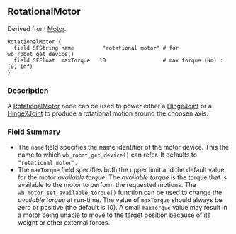 ## RotationalMotor

Derived from [Motor](motor.md#motor).

```
RotationalMotor {
  field SFString name         "rotational motor" # for wb_robot_get_device()
  field SFFloat  maxTorque   10                  # max torque (Nm) : [0, inf)
}
```

### Description

A [RotationalMotor](rotationalmotor.md#rotationalmotor) node can be used to
power either a [HingeJoint](hingejoint.md#hingejoint) or a
[Hinge2Joint](hinge2joint.md#hinge2joint) to produce a rotational motion around
the choosen axis.

### Field Summary

- The `name` field specifies the name identifier of the motor device. This the
name to which `wb_robot_get_device()` can refer. It defaults to `"rotational
motor"`.
- The `maxTorque` field specifies both the upper limit and the default value for
the motor *available torque*. The *available torque* is the torque that is
available to the motor to perform the requested motions. The
`wb_motor_set_available_torque()` function can be used to change the *available
torque* at run-time. The value of `maxTorque` should always be zero or positive
(the default is 10). A small `maxTorque` value may result in a motor being
unable to move to the target position because of its weight or other external
forces.

